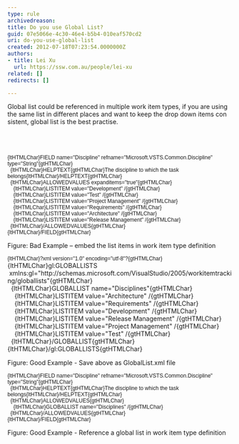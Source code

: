 ```yaml
---
type: rule
archivedreason: 
title: Do you use Global List?
guid: 07e5066e-4c30-46e4-b5b4-010eaf570cd2
uri: do-you-use-global-list
created: 2012-07-18T07:23:54.0000000Z
authors:
- title: Lei Xu
  url: https://ssw.com.au/people/lei-xu
related: []
redirects: []

---
```



<p class="MsoListParagraph"><a name="OLE_LINK16"></a><a name="OLE_LINK15"></a>Global list could be referenced in multiple work item types, if you
are using the same list in different places and want to keep the drop down
items con​sistent, global list is the best practise.&#160;</p>
<br><excerpt class='endintro'></excerpt><br>
<p class="MsoNormal ssw-rteStyle-CodeArea">​​​<span style="font-size&#58;9pt;font-family&#58;arial, sans-serif;">​​{ltHTMLChar}FIELD
name=&quot;Discipline&quot;
refname=&quot;Microsoft.VSTS.Common.Discipline&quot;
type=&quot;String&quot;{gtHTMLChar}<br><font face="Verdana, sans-serif">&#160;&#160;</font>{ltHTMLChar}HELPTEXT{gtHTMLChar}The discipline to which the task belongs{ltHTMLChar}/HELPTEXT{gtHTMLChar}<br>&#160; {ltHTMLChar}ALLOWEDVALUES expanditems=&quot;true&quot;{gtHTMLChar}<br>&#160; &#160; {ltHTMLChar}LISTITEM value=&quot;Development&quot; /{gtHTMLChar}<br>&#160; &#160; {ltHTMLChar}LISTITEM value=&quot;Test&quot; /{gtHTMLChar}<br>&#160; &#160; {ltHTMLChar}LISTITEM value=&quot;Project Management&quot; /{gtHTMLChar}<br>&#160; &#160; {ltHTMLChar}LISTITEM value=&quot;Requirements&quot; /{gtHTMLChar}<br>&#160; &#160; {ltHTMLChar}LISTITEM value=&quot;Architecture&quot; /{gtHTMLChar}<br>&#160; &#160; {ltHTMLChar}LISTITEM value=&quot;Release Management&quot; /{gtHTMLChar}<br>&#160;&#160;{ltHTMLChar}/ALLOWEDVALUES{gtHTMLChar}<br>{ltHTMLChar}/FIELD{gtHTMLChar}</span></p>
<span class="ssw-rteStyle-FigureBad">​​Figure&#58; Bad Example – embed the list items in
work item type definition<br></span>

<p class="MsoNormal ssw-rteStyle-CodeArea"><span style="font-size&#58;9pt;font-family&#58;verdana, sans-serif;">{ltHTMLChar}?xml
version=&quot;1.0&quot; encoding=&quot;utf-8&quot;?{gtHTMLChar}<br></span><span>{ltHTMLChar}gl&#58;GLOBALLISTS &#160;xmlns&#58;gl=&quot;http&#58;//schemas.microsoft.com/VisualStudio/2005/workitemtracking/globallists&quot;{gtHTMLChar}</span><br><span>&#160;<span class="ssw-rteStyle-Highlight"> {ltHTMLChar}GLOBALLIST name=&quot;Disciplines&quot;{gtHTMLChar}</span></span><br><span>&#160; &#160; {ltHTMLChar}LISTITEM value=&quot;Architecture&quot; /{gtHTMLChar}</span><br><span>&#160; &#160; {ltHTMLChar}LISTITEM value=&quot;Requirements&quot; /{gtHTMLChar}</span><br><span>&#160; &#160; {ltHTMLChar}LISTITEM value=&quot;Development&quot; /{gtHTMLChar}</span><br><span>&#160; &#160; {ltHTMLChar}LISTITEM value=&quot;Release Management&quot; /{gtHTMLChar}</span><br><span>&#160; &#160;&#160;{ltHTMLChar}LISTITEM value=&quot;Project Management&quot; /{gtHTMLChar}</span><br><span>&#160; &#160; {ltHTMLChar}LISTITEM value=&quot;Test&quot; /{gtHTMLChar}</span><br><span>&#160; {ltHTMLChar}/GLOBALLIST{gtHTMLChar}</span><br><span>{ltHTMLChar}/gl&#58;GLOBALLISTS{gtHTMLChar}​</span></p>
<span class="ssw-rteStyle-FigureGood">Figure&#58; Good Example - Save above as
GlobalList.xml file​<span style="font-family&#58;verdana, sans-serif;font-size&#58;9pt;">&#160;</span></span>

<p class="MsoNormal ssw-rteStyle-CodeArea"><span></span><span style="font-size&#58;9pt;font-family&#58;verdana, sans-serif;">{ltHTMLChar}FIELD
name=&quot;Discipline&quot;
refname=&quot;Microsoft.VSTS.Common.Discipline&quot;
type=&quot;String&quot;{gtHTMLChar}<br></span><span style="font-family&#58;verdana, sans-serif;font-size&#58;9pt;">&#160; {ltHTMLChar}HELPTEXT{gtHTMLChar}The discipline to which the task belongs{ltHTMLChar}/HELPTEXT{gtHTMLChar}<br></span><span style="font-family&#58;verdana, sans-serif;font-size&#58;9pt;">&#160; {ltHTMLChar}ALLOWEDVALUES{gtHTMLChar}<br></span><span style="font-family&#58;verdana, sans-serif;font-size&#58;9pt;">&#160; &#160;<span class="ssw-rteStyle-Highlight"> {ltHTMLChar}GLOBALLIST name=&quot;Disciplines&quot; /{gtHTMLChar}</span><br></span><span style="font-family&#58;verdana, sans-serif;font-size&#58;9pt;">&#160; {ltHTMLChar}/ALLOWEDVALUES{gtHTMLChar}<br></span><span style="font-family&#58;verdana, sans-serif;font-size&#58;9pt;">{ltHTMLChar}/FI</span><span style="font-family&#58;verdana, sans-serif;font-size&#58;9pt;">ELD{gtHTMLChar}​​</span></p>
<span class="ssw-rteStyle-FigureGood">Figure&#58; Good Example - Reference a global list
in&#160;work item type&#160;definition</span><span class="ssw-rteStyle-Tip"><br></span>
​​​​​​


